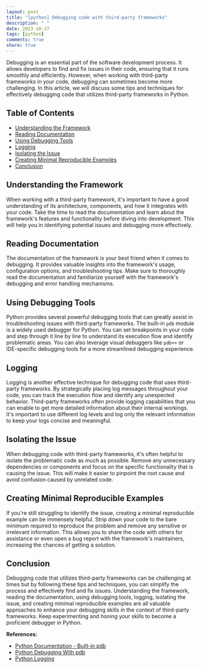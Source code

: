 ```yaml
---
layout: post
title: "[python] Debugging code with third-party frameworks"
description: " "
date: 2023-10-27
tags: [python]
comments: true
share: true
---
```


Debugging is an essential part of the software development process. It allows developers to find and fix issues in their code, ensuring that it runs smoothly and efficiently. However, when working with third-party frameworks in your code, debugging can sometimes become more challenging. In this article, we will discuss some tips and techniques for effectively debugging code that utilizes third-party frameworks in Python.

## Table of Contents
- [Understanding the Framework](#understanding-the-framework)
- [Reading Documentation](#reading-documentation)
- [Using Debugging Tools](#using-debugging-tools)
- [Logging](#logging)
- [Isolating the Issue](#isolating-the-issue)
- [Creating Minimal Reproducible Examples](#creating-minimal-reproducible-examples)
- [Conclusion](#conclusion)

## Understanding the Framework

When working with a third-party framework, it's important to have a good understanding of its architecture, components, and how it integrates with your code. Take the time to read the documentation and learn about the framework's features and functionality before diving into development. This will help you in identifying potential issues and debugging more effectively.

## Reading Documentation

The documentation of the framework is your best friend when it comes to debugging. It provides valuable insights into the framework's usage, configuration options, and troubleshooting tips. Make sure to thoroughly read the documentation and familiarize yourself with the framework's debugging and error handling mechanisms.

## Using Debugging Tools

Python provides several powerful debugging tools that can greatly assist in troubleshooting issues with third-party frameworks. The built-in `pdb` module is a widely used debugger for Python. You can set breakpoints in your code and step through it line by line to understand its execution flow and identify problematic areas. You can also leverage visual debuggers like `pdb++` or IDE-specific debugging tools for a more streamlined debugging experience.

## Logging

Logging is another effective technique for debugging code that uses third-party frameworks. By strategically placing log messages throughout your code, you can track the execution flow and identify any unexpected behavior. Third-party frameworks often provide logging capabilities that you can enable to get more detailed information about their internal workings. It's important to use different log levels and log only the relevant information to keep your logs concise and meaningful.

## Isolating the Issue

When debugging code with third-party frameworks, it's often helpful to isolate the problematic code as much as possible. Remove any unnecessary dependencies or components and focus on the specific functionality that is causing the issue. This will make it easier to pinpoint the root cause and avoid confusion caused by unrelated code.

## Creating Minimal Reproducible Examples

If you're still struggling to identify the issue, creating a minimal reproducible example can be immensely helpful. Strip down your code to the bare minimum required to reproduce the problem and remove any sensitive or irrelevant information. This allows you to share the code with others for assistance or even open a bug report with the framework's maintainers, increasing the chances of getting a solution.

## Conclusion

Debugging code that utilizes third-party frameworks can be challenging at times but by following these tips and techniques, you can simplify the process and effectively find and fix issues. Understanding the framework, reading the documentation, using debugging tools, logging, isolating the issue, and creating minimal reproducible examples are all valuable approaches to enhance your debugging skills in the context of third-party frameworks. Keep experimenting and honing your skills to become a proficient debugger in Python.

**References:**
- [Python Documentation - Built-in pdb](https://docs.python.org/3/library/pdb.html)
- [Python Debugging With pdb](https://realpython.com/python-debugging-pdb/)
- [Python Logging](https://docs.python.org/3/library/logging.html)
